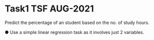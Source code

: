 # Task1 TSF AUG-2021
Predict the percentage of an student based on the no. of study hours.

● Use a simple linear regression task as it involves just 2 variables.

